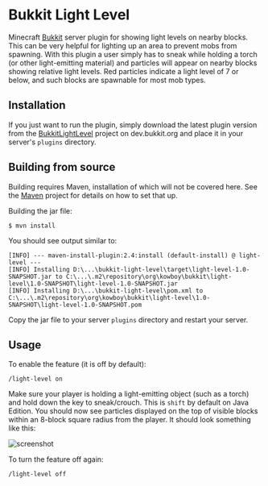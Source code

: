 # Bukkit Light Level

Minecraft [Bukkit](https://bukkit.org) server plugin for showing light levels on nearby blocks.
This can be very helpful for lighting up an area to prevent mobs from spawning. 
With this plugin a user simply has to sneak while holding a torch (or other light-emitting material) and particles
will appear on nearby blocks showing relative light levels. Red particles indicate a light level of 7 or below, and
such blocks are spawnable for most mob types.

## Installation

If you just want to run the plugin, simply download the latest plugin version from the [BukkitLightLevel](https://dev.bukkit.org/projects/bukkitlightlevel)
project on dev.bukkit.org and place it in your server's `plugins` directory.

## Building from source

Building requires Maven, installation of which will not be covered here. See the [Maven](http://maven.apache.org/) 
project for details on how to set that up.

Building the jar file:

```shell
$ mvn install
```

You should see output similar to:

```
[INFO] --- maven-install-plugin:2.4:install (default-install) @ light-level ---
[INFO] Installing D:\...\bukkit-light-level\target\light-level-1.0-SNAPSHOT.jar to C:\...\.m2\repository\org\kowboy\bukkit\light-level\1.0-SNAPSHOT\light-level-1.0-SNAPSHOT.jar
[INFO] Installing D:\...\bukkit-light-level\pom.xml to C:\...\.m2\repository\org\kowboy\bukkit\light-level\1.0-SNAPSHOT\light-level-1.0-SNAPSHOT.pom
```

Copy the jar file to your server `plugins` directory and restart your server.

## Usage

To enable the feature (it is off by default):

```/light-level on```

Make sure your player is holding a light-emitting object (such as a torch) and hold down the key to sneak/crouch. This 
is `shift` by default on Java Edition. You should now see particles displayed on the top of visible blocks within an 
8-block square radius from the player. It should look something like this:

![screenshot](screenshot.png)

To turn the feature off again:

```/light-level off```


